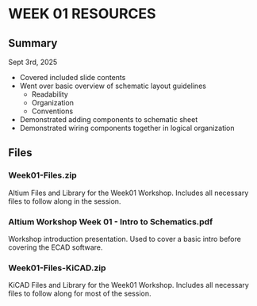 # WEEK 01 RESOURCES

## Summary

Sept 3rd, 2025

- Covered included slide contents
- Went over basic overview of schematic layout guidelines
    - Readability
    - Organization
    - Conventions
- Demonstrated adding components to schematic sheet
- Demonstrated wiring components together in logical organization

## Files
### Week01-Files.zip
Altium Files and Library for the Week01 Workshop. Includes all necessary files to follow along in the session.

### Altium Workshop Week 01 - Intro to Schematics.pdf
Workshop introduction presentation. Used to cover a basic intro before covering the ECAD software.

### Week01-Files-KiCAD.zip
KiCAD Files and Library for the Week01 Workshop. Includes all necessary files to follow along for most of the session.
